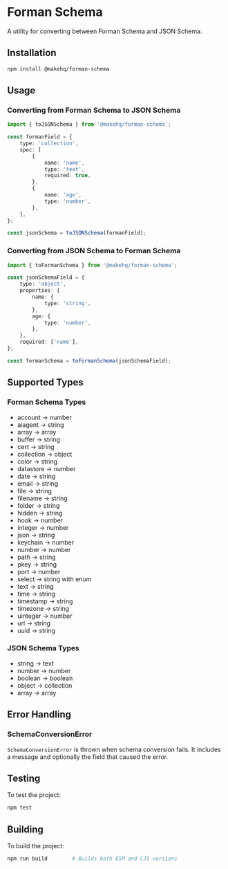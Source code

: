 # Forman Schema

A utility for converting between Forman Schema and JSON Schema.

## Installation

```bash
npm install @makehq/forman-schema
```

## Usage

### Converting from Forman Schema to JSON Schema

```typescript
import { toJSONSchema } from '@makehq/forman-schema';

const formanField = {
    type: 'collection',
    spec: [
        {
            name: 'name',
            type: 'text',
            required: true,
        },
        {
            name: 'age',
            type: 'number',
        },
    ],
};

const jsonSchema = toJSONSchema(formanField);
```

### Converting from JSON Schema to Forman Schema

```typescript
import { toFormanSchema } from '@makehq/forman-schema';

const jsonSchemaField = {
    type: 'object',
    properties: {
        name: {
            type: 'string',
        },
        age: {
            type: 'number',
        },
    },
    required: ['name'],
};

const formanSchema = toFormanSchema(jsonSchemaField);
```

## Supported Types

### Forman Schema Types

- account → number
- aiagent → string
- array → array
- buffer → string
- cert → string
- collection → object
- color → string
- datastore → number
- date → string
- email → string
- file → string
- filename → string
- folder → string
- hidden → string
- hook → number
- integer → number
- json → string
- keychain → number
- number → number
- path → string
- pkey → string
- port → number
- select → string with enum
- text → string
- time → string
- timestamp → string
- timezone → string
- uinteger → number
- url → string
- uuid → string

### JSON Schema Types

- string → text
- number → number
- boolean → boolean
- object → collection
- array → array

## Error Handling

### SchemaConversionError

`SchemaConversionError` is thrown when schema conversion fails. It includes a message and optionally the field that caused the error.

## Testing

To test the project:

```bash
npm test
```

## Building

To build the project:

```bash
npm run build        # Builds both ESM and CJS versions
```
